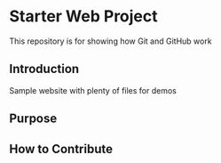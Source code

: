 # Starter Web Project 

This repository is for showing how Git and GitHub work

## Introduction

Sample website with plenty of files for demos

## Purpose 

## How to Contribute 